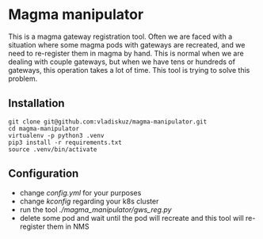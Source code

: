 # Magma manipulator
This is a magma gateway registration tool. Often we are faced with a situation where some magma pods with gateways are recreated, and we need to re-register them in magma by hand. This is normal when we are dealing with couple gateways, but when we have tens or hundreds of gateways, this operation takes a lot of time. This tool is trying to solve this problem.

## Installation
```
git clone git@github.com:vladiskuz/magma-manipulator.git
cd magma-manipulator
virtualenv -p python3 .venv
pip3 install -r requirements.txt
source .venv/bin/activate
```

## Configuration
* change *config.yml* for your purposes
* change *kconfig* regarding your k8s cluster
* run the tool *./magma_manipulator/gws_reg.py*
* delete some pod and wait until the pod will recreate and this tool will re-register them in NMS

